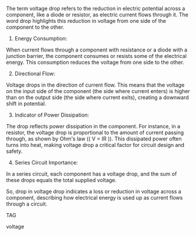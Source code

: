 The term voltage drop refers to the reduction in electric potential across a component, like a diode or resistor, as electric current flows through it. The word drop highlights this reduction in voltage from one side of the component to the other.

1. Energy Consumption: 

When current flows through a component with resistance or a diode with a junction barrier, the component consumes or resists some of the electrical energy. This consumption reduces the voltage from one side to the other.

2. Directional Flow: 

Voltage drops in the direction of current flow. This means that the voltage on the input side of the component (the side where current enters) is higher than on the output side (the side where current exits), creating a downward shift in potential.

3. Indicator of Power Dissipation: 

The drop reflects power dissipation in the component. For instance, in a resistor, the voltage drop is proportional to the amount of current passing through, as shown by Ohm's law (\( V = IR \)). This dissipated power often turns into heat, making voltage drop a critical factor for circuit design and safety.

4. Series Circuit Importance: 

In a series circuit, each component has a voltage drop, and the sum of these drops equals the total supplied voltage. 

So, drop in voltage drop indicates a loss or reduction in voltage across a component, describing how electrical energy is used up as current flows through a circuit.

TAG

voltage
